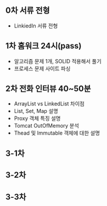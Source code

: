 ## 0차 서류 전형
* LinkiedIn 서류 전형

## 1차 홈워크 24시(pass)
* 알고리즘 문제 1개, SOLID 적용해서 풀기
* 프로세스 문제 사이트 파싱

## 2차 전화 인터뷰 40~50분
* ArrayList vs LinkedList 차이점
* List, Set, Map 설명
* Proxy 객체 특징 설명
* Tomcat OutOfMemory 분석
* Thead 및 Immutable 객체에 대한 설명 


## 3-1차 
## 3-2차 
## 3-3차 